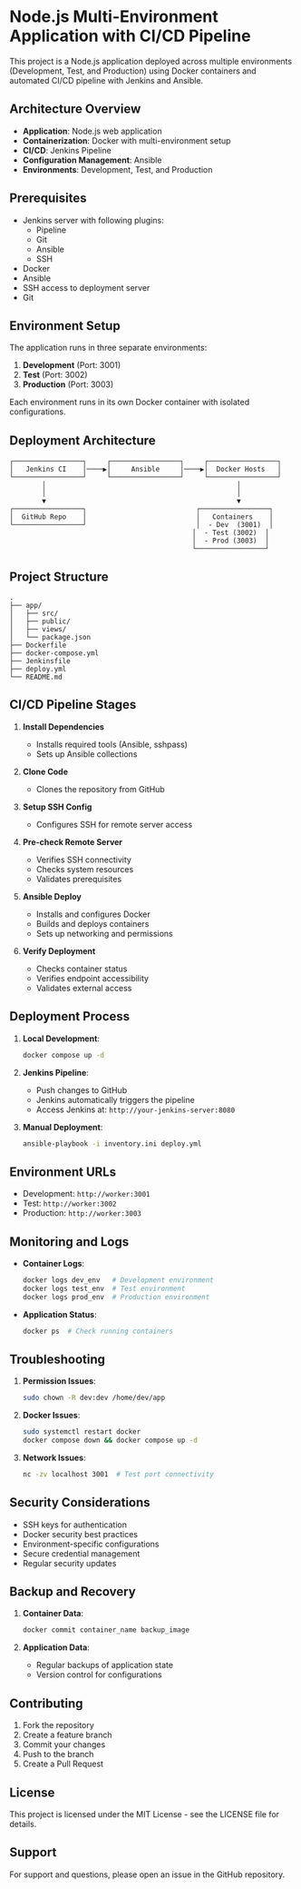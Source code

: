 # Node.js Multi-Environment Application with CI/CD Pipeline

This project is a Node.js application deployed across multiple environments (Development, Test, and Production) using Docker containers and automated CI/CD pipeline with Jenkins and Ansible.

## Architecture Overview

- **Application**: Node.js web application
- **Containerization**: Docker with multi-environment setup
- **CI/CD**: Jenkins Pipeline
- **Configuration Management**: Ansible
- **Environments**: Development, Test, and Production

## Prerequisites

- Jenkins server with following plugins:
  - Pipeline
  - Git
  - Ansible
  - SSH
- Docker
- Ansible
- SSH access to deployment server
- Git

## Environment Setup

The application runs in three separate environments:

1. **Development** (Port: 3001)
2. **Test** (Port: 3002)
3. **Production** (Port: 3003)

Each environment runs in its own Docker container with isolated configurations.

## Deployment Architecture

```
┌─────────────────┐     ┌─────────────────┐     ┌─────────────────┐
│   Jenkins CI    │────▶│     Ansible     │────▶│  Docker Hosts   │
└─────────────────┘     └─────────────────┘     └─────────────────┘
        │                                               │
        │                                               │
        ▼                                               ▼
┌─────────────────┐                           ┌─────────────────┐
│  GitHub Repo    │                           │   Containers    │
└─────────────────┘                           │  - Dev  (3001)  │
                                             │  - Test (3002)  │
                                             │  - Prod (3003)  │
                                             └─────────────────┘
```

## Project Structure

```
.
├── app/
│   ├── src/
│   ├── public/
│   ├── views/
│   └── package.json
├── Dockerfile
├── docker-compose.yml
├── Jenkinsfile
├── deploy.yml
└── README.md
```

## CI/CD Pipeline Stages

1. **Install Dependencies**
   - Installs required tools (Ansible, sshpass)
   - Sets up Ansible collections

2. **Clone Code**
   - Clones the repository from GitHub

3. **Setup SSH Config**
   - Configures SSH for remote server access

4. **Pre-check Remote Server**
   - Verifies SSH connectivity
   - Checks system resources
   - Validates prerequisites

5. **Ansible Deploy**
   - Installs and configures Docker
   - Builds and deploys containers
   - Sets up networking and permissions

6. **Verify Deployment**
   - Checks container status
   - Verifies endpoint accessibility
   - Validates external access

## Deployment Process

1. **Local Development**:
   ```bash
   docker compose up -d
   ```

2. **Jenkins Pipeline**:
   - Push changes to GitHub
   - Jenkins automatically triggers the pipeline
   - Access Jenkins at: `http://your-jenkins-server:8080`

3. **Manual Deployment**:
   ```bash
   ansible-playbook -i inventory.ini deploy.yml
   ```

## Environment URLs

- Development: `http://worker:3001`
- Test: `http://worker:3002`
- Production: `http://worker:3003`

## Monitoring and Logs

- **Container Logs**:
  ```bash
  docker logs dev_env   # Development environment
  docker logs test_env  # Test environment
  docker logs prod_env  # Production environment
  ```

- **Application Status**:
  ```bash
  docker ps  # Check running containers
  ```

## Troubleshooting

1. **Permission Issues**:
   ```bash
   sudo chown -R dev:dev /home/dev/app
   ```

2. **Docker Issues**:
   ```bash
   sudo systemctl restart docker
   docker compose down && docker compose up -d
   ```

3. **Network Issues**:
   ```bash
   nc -zv localhost 3001  # Test port connectivity
   ```

## Security Considerations

- SSH keys for authentication
- Docker security best practices
- Environment-specific configurations
- Secure credential management
- Regular security updates

## Backup and Recovery

1. **Container Data**:
   ```bash
   docker commit container_name backup_image
   ```

2. **Application Data**:
   - Regular backups of application state
   - Version control for configurations

## Contributing

1. Fork the repository
2. Create a feature branch
3. Commit your changes
4. Push to the branch
5. Create a Pull Request

## License

This project is licensed under the MIT License - see the LICENSE file for details.

## Support

For support and questions, please open an issue in the GitHub repository. 